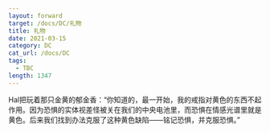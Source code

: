 ```yaml
---
layout: forward
target: /docs/DC/礼物
title: 礼物
date: 2021-03-15
category: DC
cat_url: /docs/DC
tags: 
  - TBC
length: 1347
---
```


Hal把玩着那只金黄的郁金香：“你知道的，最一开始，我的戒指对黄色的东西不起作用。因为恐惧的实体视差怪被关在我们的中央电池里，而恐惧在情感光谱里就是黄色。后来我们找到办法克服了这种黄色缺陷——铭记恐惧，并克服恐惧。”
